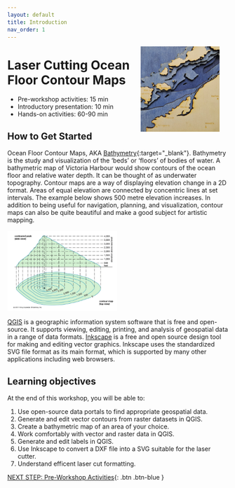 ```yaml
---
layout: default
title: Introduction 
nav_order: 1
---
```

<img src="images/bamfield2.jpg" style="float:right;width:180px;margin-right:20px;" alt="image description">

# Laser Cutting Ocean Floor Contour Maps

- Pre-workshop activities: 15 min 
- Introductory presentation: 10 min
- Hands-on activities: 60-90 min
  
## How to Get Started 

Ocean Floor Contour Maps, AKA [Bathymetry](https://oceanservice.noaa.gov/facts/bathymetry.html){:target="_blank"}. Bathymetry is the study and visualization of the ‘beds’ or ‘floors’ of bodies of water. A bathymetric map of Victoria Harbour would show contours of the ocean floor and relative water depth. It can be thought of as underwater topography. Contour maps are a way of displaying elevation change in a 2D format. Areas of equal elevation are connected by concentric lines at set intervals. The example below shows 500 metre elevation increases. In addition to being useful for navigation, planning, and visualization, contour maps can also be quite beautiful and make a good subject for artistic mapping.<br> 
<br><img src="images/ct_sample.png" style="width:250px;" alt="Contour map">

[QGIS](https://qgis.org/) is a geographic information system software that is free and open-source. It supports viewing, editing, printing, and analysis of geospatial data in a range of data formats.
[Inkscape](https://inkscape.org/) is a free and open source design tool for making and editing vector graphics. Inkscape uses the standardized SVG file format as its main format, which is supported by many other applications including web browsers.

## Learning objectives

At the end of this workshop, you will be able to:
1. Use open-source data portals to find appropriate geospatial data. 
2. Generate and edit vector contours from raster datasets in QGIS. 
3. Create a bathymetric map of an area of your choice.
4. Work comfortably with vector and raster data in QGIS.
5. Generate and edit labels in QGIS.
6. Use Inkscape to convert a DXF file into a SVG suitable for the laser cutter.
7. Understand efficent laser cut formatting.  


 
[NEXT STEP: Pre-Workshop Activities](pre-workshop.html){: .btn .btn-blue }
